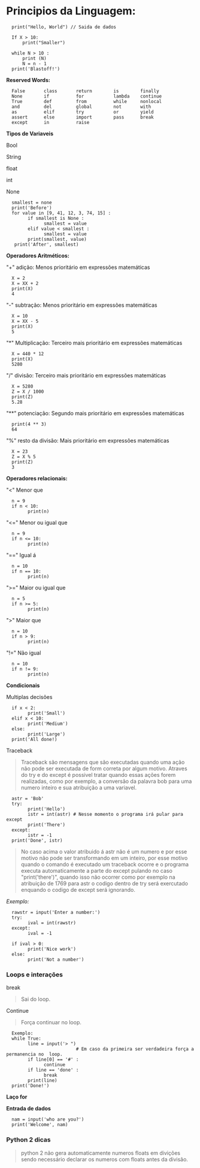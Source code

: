 # Principios da Linguagem:
      
      print("Hello, World") // Saida de dados

      If X > 10:
          print("Smaller")

      while N > 10 :
          print (N)
          N = n - 1
      print('Blastoff!')
      
**Reserved Words:**

      False       class       return        is        finally
      None        if          for           lambda    continue
      True        def         from          while     nonlocal
      and         del         global        not       with
      as          elif        try           or        yield
      assert      else        import        pass      break
      except      in          raise

**Tipos de Variaveis**

Bool

String

float

int

None

      smallest = none
      print('Before')
      for value in [9, 41, 12, 3, 74, 15] :
            if smallest is None :
                  smallest = value
            elif value < smallest :
                  smallest = value
            print(smallest, value)
       print('After', smallest)
       

**Operadores Aritméticos:**

"+" adição: Menos prioritário em expressões matemáticas
    
      X = 2
      X = XX + 2
      print(X)
      4

"-" subtração: Menos prioritário em expressões matemáticas
    
      X = 10
      X = XX - 5
      print(X)
      5

"*" Multiplicação: Terceiro mais prioritário em expressões matemáticas

      X = 440 * 12
      print(X)
      5280

"/" divisão: Terceiro mais prioritário em expressões matemáticas
    
      X = 5280
      Z = X / 1000
      print(Z)
      5.28

"**" potenciação: Segundo mais prioritário em expressões matemáticas

      print(4 ** 3)
      64

"%" resto da divisão: Mais prioritário em expressões matemáticas

      X = 23
      Z = X % 5
      print(Z)
      3

**Operadores relacionais:**

"<" Menor que
      
      n = 9
      if n < 10:
            print(n)
     
"<=" Menor ou igual que
      
      n = 9
      if n <= 10:
            print(n)
            
"==" Igual á
      
      n = 10
      if n == 10:
            print(n)

">=" Maior ou igual que

      n = 5
      if n >= 5:
            print(n)
            
">" Maior que 

      n = 10
      if n > 9:
            print(n)
            
"!=" Não igual

      n = 10
      if n != 9:
            print(n)

**Condicionais**

Multiplas decisões
      
      if x < 2:
            print('Small')
      elif x < 10:
            print('Medium')
      else:
            print('Large')
      print('All done!)
      
 Traceback
      
> Traceback são mensagens que são executadas quando uma ação não pode ser executada de form correta por algum motivo. Atraves do try e do except é possivel tratar quando essas ações forem realizadas, como por exemplo, a conversão da palavra bob para uma numero inteiro e sua atribuição a uma variavel.

      astr = 'Bob'
      try:
            print('Hello')
            istr = int(astr) # Nesse momento o programa irá pular para except
            print('There')
      except:
            istr = -1
      print('Done', istr) 
            
> No caso acima o valor atribuido á astr não é um numero e por esse motivo não pode ser transformando em um inteiro, por esse motivo quando o comando é executado um traceback ocorre e o programa executa automaticamente a parte do except pulando no caso "print('there')", quando isso não ocorrer como por exemplo na atribuição de 1769 para astr o codigo dentro de try será exercutado enquando o codigo de except será ignorando.

*Exemplo:*

      rawstr = input('Enter a number:')
      try:
            ival = int(rawstr)
      except:
            ival = -1
      
      if ival > 0:
            print('Nice work')
      else:
            print('Not a number')

### Loops e interações

break
> Sai do loop.

Continue
> Força continuar no loop.
      
      Exemplo:
      while True: 
            line = input('> ")
                              # Em caso da primeira ser verdadeira força a                                       permanencia no  loop.
            if line[0] == '#' :
                  continue       
            if line == 'done' :
                  break
            print(line)
      print('Done!')
 
**Laço for**
> 
      
**Entrada de dados**

      nam = input('who are you?')
      print('Welcome', nam)

### Python 2 dicas

> python 2 não gera automaticamente numeros floats em divições sendo necessário declarar os numeros com floats antes da divisão.
